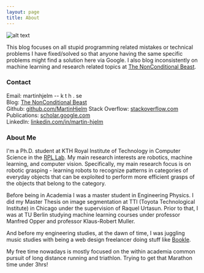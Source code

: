 ```yaml
---
layout: page
title: About
---
```


![alt text](../me.png "Its me!")

This blog focuses on all stupid programming related mistakes or technical problems I have fixed/solved so that anyone having the same specific problems might find a solution here via Google. I also blog inconsistently on machine learning and research related topics at [The NonConditional Beast](http://nonconditional.com).

### Contact
Email: martinhjelm -- k t h . se  
Blog: [The NonConditional Beast](http://nonconditional.com)  
Github: [github.com/MartinHjelm](https://github.com/MartinHjelm)
Stack Overflow: [stackoverflow.com](https://stackoverflow.com/users/27943/)  
Publications: [scholar.google.com](https://scholar.google.com.co/citations?user=qdUckccAAAAJ&hl=en)  
LinkedIn: [linkedin.com/in/martin-hjelm](https://www.linkedin.com/in/martin-hjelm)

### About Me
I'm a Ph.D. student at KTH Royal Institute of Technology in Computer Science in the [RPL Lab](http://www.kth.se/rpl). My main research interests are robotics, machine learning, and computer vision. Specifically, my main research focus is on robotic grasping - learning robots to recognize patterns in categories of everyday objects that can be exploited to perform more efficient grasps of the objects that belong to the category.

Before being in Academia I was a master student in Engineering Physics. I did my Master Thesis on image segmentation at TTI (Toyota Technological Institute) in Chicago under the supervision of Raquel Urtasun. Prior to that, I was at TU Berlin studying machine learning courses under professor Manfred Opper and professor Klaus-Robert Muller.

And before my engineering studies, at the dawn of time, I was juggling music studies with being a web design freelancer doing stuff like [Bookle](http://www.bookle.se).

My free time nowadays is mostly focused on the within academia common pursuit of long distance running and triathlon. Trying to get that Marathon time under 3hrs!